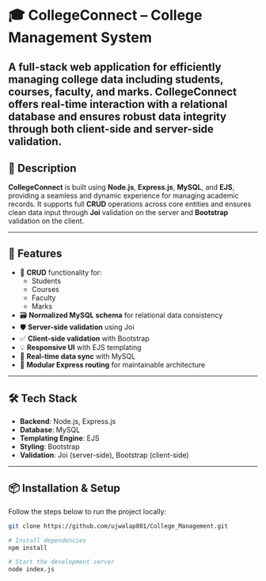 # 🎓 CollegeConnect – College Management System

A full-stack web application for efficiently managing college data including students, courses, faculty, and marks. **CollegeConnect** offers real-time interaction with a relational database and ensures robust data integrity through both client-side and server-side validation.
---

## 📝 Description

**CollegeConnect** is built using **Node.js**, **Express.js**, **MySQL**, and **EJS**, providing a seamless and dynamic experience for managing academic records. It supports full **CRUD** operations across core entities and ensures clean data input through **Joi** validation on the server and **Bootstrap** validation on the client.

---

## 🚀 Features

- 📄 **CRUD** functionality for:
  - Students
  - Courses
  - Faculty
  - Marks
- 🗃️ **Normalized MySQL schema** for relational data consistency
- 🛡️ **Server-side validation** using Joi
- ✅ **Client-side validation** with Bootstrap
- 💡 **Responsive UI** with EJS templating
- 🔄 **Real-time data sync** with MySQL
- 🧩 **Modular Express routing** for maintainable architecture

---

## 🛠️ Tech Stack

- **Backend**: Node.js, Express.js
- **Database**: MySQL
- **Templating Engine**: EJS
- **Styling**: Bootstrap
- **Validation**: Joi (server-side), Bootstrap (client-side)

---

## 📦 Installation & Setup

Follow the steps below to run the project locally:

```bash
git clone https://github.com/ujwalap801/College_Management.git

# Install dependencies
npm install

# Start the development server
node index.js
